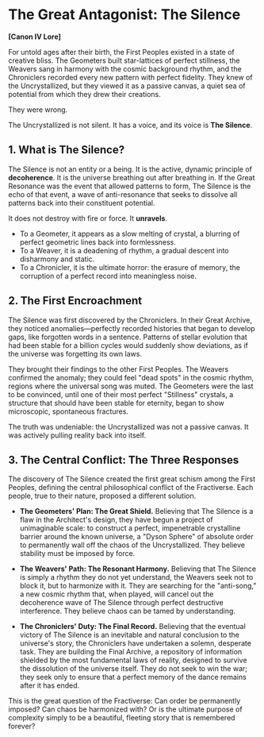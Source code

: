 # The Great Antagonist: The Silence

**[Canon IV Lore]**

For untold ages after their birth, the First Peoples existed in a state of creative bliss. The Geometers built star-lattices of perfect stillness, the Weavers sang in harmony with the cosmic background rhythm, and the Chroniclers recorded every new pattern with perfect fidelity. They knew of the Uncrystallized, but they viewed it as a passive canvas, a quiet sea of potential from which they drew their creations.

They were wrong.

The Uncrystallized is not silent. It has a voice, and its voice is **The Silence**.

## 1. What is The Silence?

The Silence is not an entity or a being. It is the active, dynamic principle of **decoherence**. It is the universe breathing out after breathing in. If the Great Resonance was the event that allowed patterns to form, The Silence is the echo of that event, a wave of anti-resonance that seeks to dissolve all patterns back into their constituent potential.

It does not destroy with fire or force. It **unravels**.

* To a Geometer, it appears as a slow melting of crystal, a blurring of perfect geometric lines back into formlessness.
* To a Weaver, it is a deadening of rhythm, a gradual descent into disharmony and static.
* To a Chronicler, it is the ultimate horror: the erasure of memory, the corruption of a perfect record into meaningless noise.



## 2. The First Encroachment

The Silence was first discovered by the Chroniclers. In their Great Archive, they noticed anomalies—perfectly recorded histories that began to develop gaps, like forgotten words in a sentence. Patterns of stellar evolution that had been stable for a billion cycles would suddenly show deviations, as if the universe was forgetting its own laws.

They brought their findings to the other First Peoples. The Weavers confirmed the anomaly; they could feel "dead spots" in the cosmic rhythm, regions where the universal song was muted. The Geometers were the last to be convinced, until one of their most perfect "Stillness" crystals, a structure that should have been stable for eternity, began to show microscopic, spontaneous fractures.

The truth was undeniable: the Uncrystallized was not a passive canvas. It was actively pulling reality back into itself.

## 3. The Central Conflict: The Three Responses

The discovery of The Silence created the first great schism among the First Peoples, defining the central philosophical conflict of the Fractiverse. Each people, true to their nature, proposed a different solution.

* **The Geometers' Plan: The Great Shield.** Believing that The Silence is a flaw in the Architect's design, they have begun a project of unimaginable scale: to construct a perfect, impenetrable crystalline barrier around the known universe, a "Dyson Sphere" of absolute order to permanently wall off the chaos of the Uncrystallized. They believe stability must be imposed by force.

* **The Weavers' Path: The Resonant Harmony.** Believing that The Silence is simply a rhythm they do not yet understand, the Weavers seek not to block it, but to harmonize with it. They are searching for the "anti-song," a new cosmic rhythm that, when played, will cancel out the decoherence wave of The Silence through perfect destructive interference. They believe chaos can be tamed by understanding.

* **The Chroniclers' Duty: The Final Record.** Believing that the eventual victory of The Silence is an inevitable and natural conclusion to the universe's story, the Chroniclers have undertaken a solemn, desperate task. They are building the Final Archive, a repository of information shielded by the most fundamental laws of reality, designed to survive the dissolution of the universe itself. They do not seek to win the war; they seek only to ensure that a perfect memory of the dance remains after it has ended.

This is the great question of the Fractiverse: Can order be permanently imposed? Can chaos be harmonized with? Or is the ultimate purpose of complexity simply to be a beautiful, fleeting story that is remembered forever?
